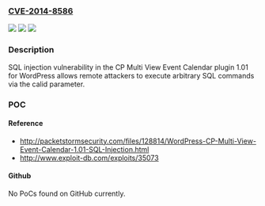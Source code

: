 ### [CVE-2014-8586](https://cve.mitre.org/cgi-bin/cvename.cgi?name=CVE-2014-8586)
![](https://img.shields.io/static/v1?label=Product&message=n%2Fa&color=blue)
![](https://img.shields.io/static/v1?label=Version&message=n%2Fa&color=blue)
![](https://img.shields.io/static/v1?label=Vulnerability&message=n%2Fa&color=brighgreen)

### Description

SQL injection vulnerability in the CP Multi View Event Calendar plugin 1.01 for WordPress allows remote attackers to execute arbitrary SQL commands via the calid parameter.

### POC

#### Reference
- http://packetstormsecurity.com/files/128814/WordPress-CP-Multi-View-Event-Calendar-1.01-SQL-Injection.html
- http://www.exploit-db.com/exploits/35073

#### Github
No PoCs found on GitHub currently.

